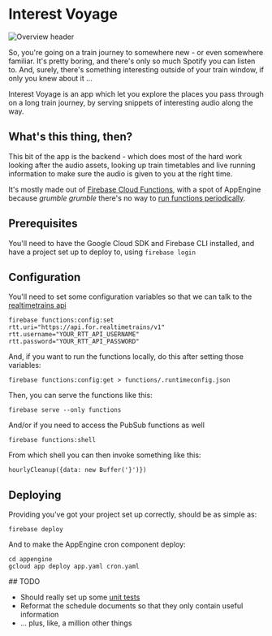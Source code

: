 # Interest Voyage

![Overview header](https://naxxfish.github.io/interest-voyage-backend/header.png)

So, you're going on a train journey to somewhere new - or even somewhere familiar. It's pretty boring, and there's only so much Spotify you can listen to. And, surely, there's something interesting outside of your train window, if only you knew about it ...

Interest Voyage is an app which let you explore the places you pass through on a long train journey, by serving snippets of interesting audio along the way.

## What's this thing, then?

This bit of the app is the backend - which does most of the hard work looking after the audio assets, looking up train timetables and live running information to make sure the audio is given to you at the right time.

It's mostly made out of [Firebase Cloud Functions](https://firebase.google.com/docs/functions/), with a spot of AppEngine because *grumble grumble* there's no way to [run functions periodically](https://github.com/FirebaseExtended/functions-cron).

## Prerequisites

You'll need to have the Google Cloud SDK and Firebase CLI installed, and have a project set up to deploy to, using ```firebase login```

## Configuration

You'll need to set some configuration variables so that we can talk to the [realtimetrains api](https://api.rtt.io)

    firebase functions:config:set rtt.uri="https://api.for.realtimetrains/v1" rtt.username="YOUR_RTT_API_USERNAME" rtt.password="YOUR_RTT_API_PASSWORD"

And, if you want to run the functions locally, do this after setting those variables:

    firebase functions:config:get > functions/.runtimeconfig.json

Then, you can serve the functions like this:

    firebase serve --only functions

And/or if you need to access the PubSub functions as well

    firebase functions:shell

From which shell you can then invoke something like this:

    hourlyCleanup({data: new Buffer('}')})


## Deploying

Providing you've got your project set up correctly, should be as simple as:

    firebase deploy

And to make the AppEngine cron component deploy:

    cd appengine
    gcloud app deploy app.yaml cron.yaml

## TODO

 * Should really set up some [unit tests](https://firebase.google.com/docs/functions/unit-testing)
 * Reformat the schedule documents so that they only contain useful information
 * ... plus, like, a million other things
